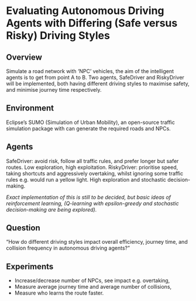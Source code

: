 # Evaluating Autonomous Driving Agents with Differing (Safe versus Risky) Driving Styles

## Overview

Simulate a road network with ‘NPC’ vehicles, the aim of the intelligent agents is to get from point A to B. Two agents, SafeDriver and RiskyDriver will be implemented, both having different driving styles to maximise safety, and minimise journey time respectively.

## Environment 

Eclipse’s SUMO (Simulation of Urban Mobility), an open-source traffic simulation package with can generate the required roads and NPCs. 

## Agents

SafeDriver: avoid risk, follow all traffic rules, and prefer longer but safer routes. Low exploration, high exploitation. 
RiskyDriver: prioritise speed, taking shortcuts and aggressively overtaking, whilst ignoring some traffic rules e.g. would run a yellow light. High exploration and stochastic decision-making. 

*Exact implementation of this is still to be decided, but basic ideas of reinforcement learning, (Q-learning with epsilon-greedy and stochastic decision-making are being explored).*

## Question 

“How do different driving styles impact overall efficiency, journey time, and collision frequency in autonomous driving agents?”

## Experiments

-	Increase/decrease number of NPCs, see impact e.g. overtaking,
-	Measure average journey time and average number of collisions,
-	Measure who learns the route faster.

